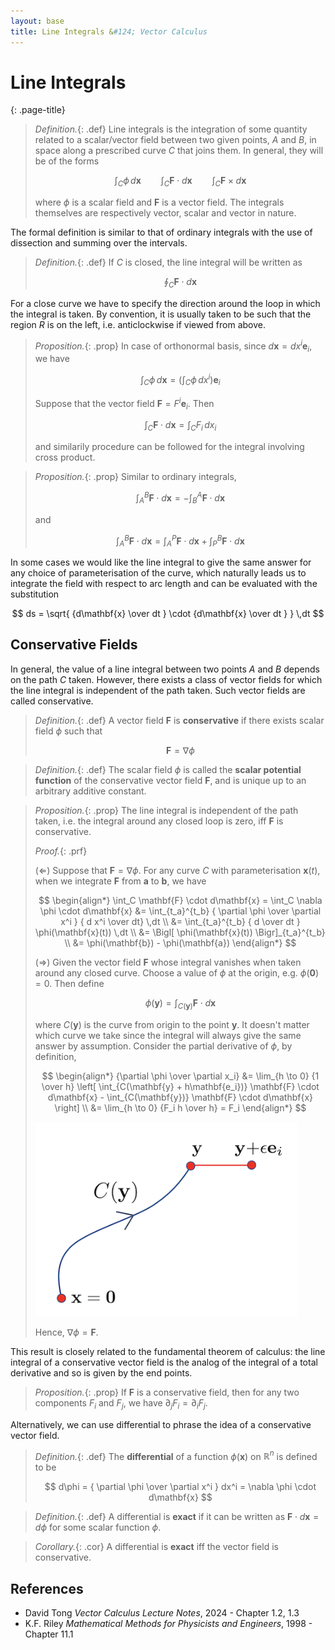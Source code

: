 ```yaml
---
layout: base
title: Line Integrals &#124; Vector Calculus
---
```


# Line Integrals
{: .page-title}

> *Definition.*{: .def}
> Line integrals is the integration of some quantity related to a scalar/vector field
> between two given points, $A$ and $B$, in space along a prescribed curve $C$ that joins them.
> In general, they will be of the forms
>
> $$
  \int_C \phi \,d\mathbf{x} \qquad \int_C \mathbf{F} \cdot d\mathbf{x} \qquad \int_C \mathbf{F} \times d\mathbf{x}
  $$
>
> where $\phi$ is a scalar field and $\mathbf{F}$ is a vector field.
> The integrals themselves are respectively vector, scalar and vector in nature.

The formal definition is similar to that of ordinary integrals with the use of dissection and summing over the intervals.

> *Definition.*{: .def}
> If $C$ is closed, the line integral will be written as
>
> $$
  \oint_C \mathbf{F} \cdot d\mathbf{x}
  $$

For a close curve we have to specify the direction around the loop in which the integral is taken.
By convention, it is usually taken to be such that the region $R$ is on the left, i.e. anticlockwise if viewed from above.

> *Proposition.*{: .prop}
> In case of orthonormal basis, since $d\mathbf{x} = dx^i \mathbf{e}_i$, we have
>
> $$
  \int_C \phi \,d\mathbf{x} = \left( \int_C \phi \, dx^i \right) \mathbf{e}_i
  $$
>
> Suppose that the vector field $\mathbf{F} = F^i \mathbf{e}_i$. Then
>
> $$
  \int_C \mathbf{F} \cdot d\mathbf{x} = \int_C F_i \, dx_i
  $$
>
> and similarily procedure can be followed for the integral involving cross product.

> *Proposition.*{: .prop}
> Similar to ordinary integrals,
>
> $$
  \int_A^B \mathbf{F} \cdot d\mathbf{x} = -\int_B^A \mathbf{F} \cdot d\mathbf{x}
  $$
>
> and
>
> $$
  \int_A^B \mathbf{F} \cdot d\mathbf{x} = \int_A^P \mathbf{F} \cdot d\mathbf{x} + \int_P^B \mathbf{F} \cdot d\mathbf{x}
  $$

In some cases we would like the line integral to give the same answer for any choice of parameterisation of the curve,
which naturally leads us to integrate the field with respect to arc length and can be evaluated with the substitution

$$
ds = \sqrt{ {d\mathbf{x} \over dt } \cdot {d\mathbf{x} \over dt } } \,dt
$$

## Conservative Fields

In general, the value of a line integral between two points $A$ and $B$ depends on the path $C$ taken.
However, there exists a class of vector fields for which the line integral is independent of the path taken.
Such vector fields are called conservative.

> *Definition.*{: .def}
> A vector field $\mathbf{F}$ is **conservative** if there exists scalar field $\phi$ such that
>
> $$
  \mathbf{F} = \nabla \phi
  $$

> *Definition.*{: .def}
> The scalar field $\phi$ is called the **scalar potential function** of the conservative vector field $\mathbf{F}$,
> and is unique up to an arbitrary additive constant.

> *Proposition.*{: .prop}
> The line integral is independent of the path taken, i.e. the integral around any closed loop is zero, iff $\mathbf{F}$ is conservative.
>
> *Proof.*{: .prf}
>
> ($\Leftarrow$) Suppose that $\mathbf{F} = \nabla \phi$.
> For any curve $C$ with parameterisation $\mathbf{x}(t)$, when we integrate $\mathbf{F}$ from $\mathbf{a}$ to $\mathbf{b}$, we have
>
> $$
  \begin{align*}
  \int_C \mathbf{F} \cdot d\mathbf{x} = \int_C \nabla \phi \cdot d\mathbf{x}
  &= \int_{t_a}^{t_b} { \partial \phi \over \partial x^i } { d x^i \over dt} \,dt \\
  &= \int_{t_a}^{t_b} { d \over dt } \phi(\mathbf{x}(t)) \,dt \\
  &= \Bigl[ \phi(\mathbf{x}(t)) \Bigr]_{t_a}^{t_b} \\
  &= \phi(\mathbf{b}) - \phi(\mathbf{a})
  \end{align*}
  $$
>
> ($\Rightarrow$) Given the vector field $\mathbf{F}$ whose integral vanishes when taken around any closed curve.
> Choose a value of $\phi$ at the origin, e.g. $\phi(\mathbf{0}) = 0$.
> Then define
>
> $$
  \phi(\mathbf{y}) = \int_{C(\mathbf{y})} \mathbf{F} \cdot d\mathbf{x}
  $$
>
> where $C(\mathbf{y})$ is the curve from origin to the point $\mathbf{y}$.
> It doesn't matter which curve we take since the integral will always give the same answer by assumption.
> Consider the partial derivative of $\phi$, by definition,
>
> $$
  \begin{align*}
  {\partial \phi \over \partial x_i} &= \lim_{h \to 0} {1 \over h} \left[ \int_{C(\mathbf{y} + h\mathbf{e_i})} \mathbf{F} \cdot d\mathbf{x} - \int_{C(\mathbf{y})} \mathbf{F} \cdot d\mathbf{x} \right] \\
  &= \lim_{h \to 0} {F_i h \over h} = F_i
  \end{align*}
  $$
>
> ![Conservative Field Integration](../images/vector-calculus-line-integral-conservative-field.png)
>
> Hence, $\nabla \phi = \mathbf{F}$.

This result is closely related to the fundamental theorem of calculus: the line integral of a conservative vector field is the analog of the integral of a total derivative and so is given by the end points.

> *Proposition.*{: .prop}
> If $\mathbf{F}$ is a conservative field, then for any two components $F_i$ and $F_j$, we have $\partial_j F_i = \partial_i F_j$.

Alternatively, we can use differential to phrase the idea of a conservative vector field.

> *Definition.*{: .def}
> The **differential** of a function $\phi(\mathbf{x})$ on $\mathbb{R}^n$ is defined to be
>
> $$
  d\phi = { \partial \phi \over \partial x^i } dx^i = \nabla \phi \cdot d\mathbf{x}
  $$

> *Definition.*{: .def}
> A differential is **exact** if it can be written as $\mathbf{F} \cdot d\mathbf{x} = d \phi$ for some scalar function $\phi$.

> *Corollary.*{: .cor}
> A differential is **exact** iff the vector field is conservative.

## References

* David Tong _Vector Calculus Lecture Notes_, 2024 - Chapter 1.2, 1.3
* K.F. Riley _Mathematical Methods for Physicists and Engineers_, 1998 - Chapter 11.1
